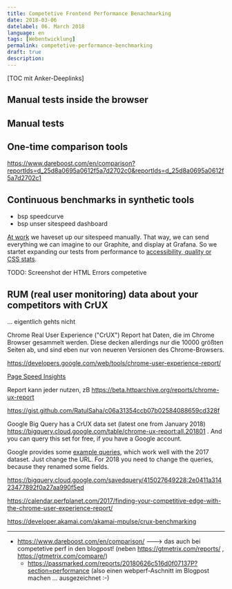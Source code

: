 ```yaml
---
title: Competetive Frontend Performance Benachmarking
date: 2018-03-06
datelabel: 06. March 2018
language: en
tags: [Webentwicklung]
permalink: competetive-performance-benchmarking
draft: true
description:
---
```


[TOC mit Anker-Deeplinks]


## Manual tests inside the browser



## Manual tests



## One-time comparison tools


https://www.dareboost.com/en/comparison?reportIds=d_25d8a0695a0612f5a7d2702c0&reportIds=d_25d8a0695a0612f5a7d2702c1



## Continuous benchmarks in synthetic tools

- bsp speedcurve
- bsp unser sitespeed dashboard


[At work](TODO:ZON-FE-Manual) we haveset up our sitespeed manually. That way, we can send everything we can imagine to our Graphite, and display at Grafana. So we startet expanding our tests from performance to [accessibility, quality or CSS stats](TODO:a11ydashboardRepo).

TODO: Screenshot der HTML Errors competetive


## RUM (real user monitoring) data about your competitors with CrUX

... eigentlich gehts nicht

Chrome Real User Experience ("CrUX") Report hat Daten, die im Chrome Browser gesammelt werden. Diese decken allerdings nur die 10000 größten Seiten ab, und sind eben nur von neueren Versionen des Chrome-Browsers.

https://developers.google.com/web/tools/chrome-user-experience-report/

[Page Speed Insights](https://developers.google.com/speed/pagespeed/insights/)

Report kann jeder nutzen, zB https://beta.httparchive.org/reports/chrome-ux-report

https://gist.github.com/RatulSaha/c06a31354ccb07b02584088659cd328f

Google Big Query has a CrUX data set (latest one from January 2018) https://bigquery.cloud.google.com/table/chrome-ux-report:all.201801 . And you can query this set for free, if you have a Google account.

Google provides some [example queries](https://developers.google.com/web/tools/chrome-user-experience-report/getting-started#example-queries), which work well with the 2017 dataset. Just change the URL. For 2018 you need to change the queries, because they renamed some fields.


https://bigquery.cloud.google.com/savedquery/415027649228:2e0411a31423477892f0a27aa990f5ed


https://calendar.perfplanet.com/2017/finding-your-competitive-edge-with-the-chrome-user-experience-report/

https://developer.akamai.com/akamai-mpulse/crux-benchmarking

------------------------

- https://www.dareboost.com/en/comparison/ ---> das auch bei competetive perf in den blogpost! (neben https://gtmetrix.com/reports/ , https://gtmetrix.com/compare/)
  - https://passmarked.com/reports/20180626c516d0f07137P?section=performance (also einen webperf-Aschnitt im Blogpost machen ... ausgezeichnet :-)
